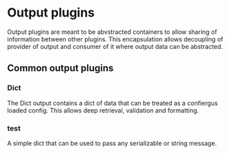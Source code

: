 # Output plugins

Output plugins are meant to be abvstracted containers to allow sharing of
information between other plugins.
This encapsulation allows decoupling of provider of output and consumer of it
where output data can be abstracted.

## Common output plugins

### Dict

The Dict output contains a dict of data that can be treated as a confiergus
loaded config.  This allows deep retrieval, validation and formatting.

### test

A simple dict that can be used to pass any serializable or string message.
